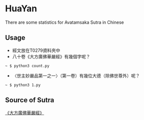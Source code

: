 # HuaYan
There are some statistics for Avatamsaka Sutra in Chinese

## Usage
- 經文放在T0279資料夾中
- 八十卷《大方廣佛華嚴經》有幾個字呢？
```
~ $ python3 count.py
```
- 〈世主妙嚴品第一之一〉（第一卷）有幾位大德（除佛世尊外）呢？
```
~ $ python3 1.py
```


## Source of Sutra
[《大方廣佛華嚴經》](https://cbetaonline.dila.edu.tw/zh/T0279)